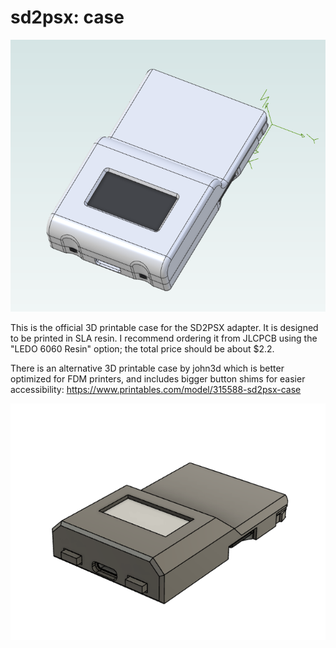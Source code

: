 # sd2psx: case

![](img/sla-case.png)

This is the official 3D printable case for the SD2PSX adapter. It is designed to be printed in SLA resin. I recommend ordering it from JLCPCB using the "LEDO 6060 Resin" option; the total price should be about $2.2.

There is an alternative 3D printable case by john3d which is better optimized for FDM printers, and includes bigger button shims for easier accessibility: https://www.printables.com/model/315588-sd2psx-case

![](img/fdm-case.png)
